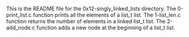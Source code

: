 This is the README file for the 0x12-singly_linked_lists directory.
The 0-print_list.c function prints all the elements of a list_t list.
The 1-list_len.c function returns the number of elements in a linked list_t list.
The 2-add_node.c function adds a new node at the beginning of a list_t list.
